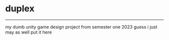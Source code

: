 # duplex
---
my dumb unity game design project from semester one 2023 guess i just may as well put it here
